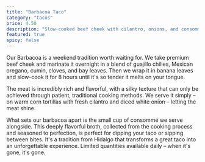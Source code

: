 ```yaml
---
title: "Barbacoa Taco"
category: "tacos"
price: 4.50
description: "Slow-cooked beef cheek with cilantro, onions, and consommé for dipping"
featured: true
spicy: false
---
```


Our Barbacoa is a weekend tradition worth waiting for. We take premium beef cheek and marinate it overnight in a blend of guajillo chilies, Mexican oregano, cumin, cloves, and bay leaves. Then we wrap it in banana leaves and slow-cook it for 8 hours until it's so tender it melts on your tongue.

The meat is incredibly rich and flavorful, with a silky texture that can only be achieved through patient, traditional cooking methods. We serve it simply – on warm corn tortillas with fresh cilantro and diced white onion – letting the meat shine.

What sets our barbacoa apart is the small cup of consommé we serve alongside. This deeply flavorful broth, collected from the cooking process and seasoned to perfection, is perfect for dipping your taco or sipping between bites. It's a tradition from Hidalgo that transforms a great taco into an unforgettable experience. Limited quantities available daily – when it's gone, it's gone.